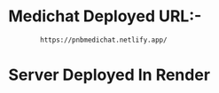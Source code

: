 # Medichat Deployed URL:- 
            https://pnbmedichat.netlify.app/
# Server Deployed In Render
